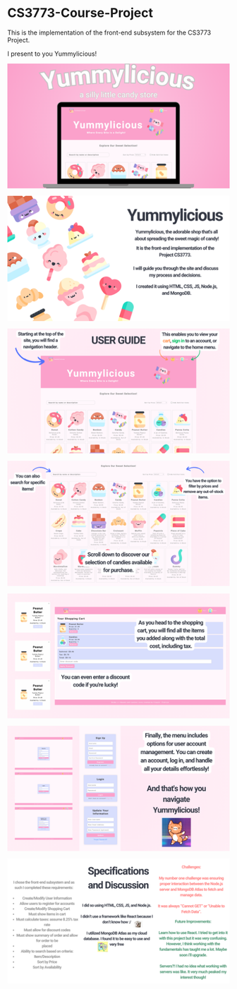 # CS3773-Course-Project
This is the implementation of the front-end subsystem for the CS3773 Project.

I present to you Yummylicious!

![Alt text](readme_images:user_guide:discussion/1.png)

![Alt text](readme_images:user_guide:discussion/2.png)

![Alt text](readme_images:user_guide:discussion/3.png)

![Alt text](readme_images:user_guide:discussion/4.png)

![Alt text](readme_images:user_guide:discussion/5.png)

![Alt text](readme_images:user_guide:discussion/6.png)

![Alt text](readme_images:user_guide:discussion/7.png)
